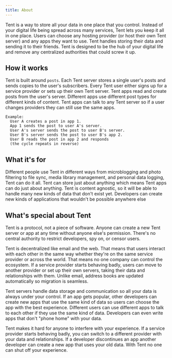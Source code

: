 ```yaml
---
title: About
---
```


Tent is a way to store all your data in one place that you control. Instead of your digital life being spread across many services, Tent lets you keep it all in one place. Users can choose any hosting provider (or host their own Tent server) and any apps they want to use. Tent handles storing their data and sending it to their friends. Tent is designed to be the hub of your digital life and remove any centralized authorities that could screw it up.

## How it works

Tent is built around `posts`. Each Tent server stores a single user's posts and sends copies to the user's subscribers. Every Tent user either signs up for a service provider or sets up their own Tent server. Tent apps read and create posts from the user's server. Different apps use different post types for different kinds of content. Tent apps can talk to any Tent server so if a user changes providers they can still use the same apps.

```text
Example:
  User A creates a post in app 1.
  App 1 sends the post to user A's server.
  User A's server sends the post to user B's server.
  User B's server sends the post to user B's app 2.
  User B reads the post in app 2 and responds
  (the cycle repeats in reverse)
```

## What it's for

Different people use Tent in different ways from microblogging and photo filtering to file sync, media library management, and personal data logging, Tent can do it all. Tent can store just about anything which means Tent apps can do just about anything. Tent is content agnostic, so it will be able to handle many new kinds of data that don't exist yet. Developers can create new kinds of applications that wouldn't be possible anywhere else

## What's special about Tent

Tent is a protocol, not a piece of software. Anyone can create a new Tent server or app at any time without anyone else's permission. There's no central authority to restrict developers, spy on, or censor users.

Tent is decentralized like email and the web. That means that users interact with each other in the same way whether they're on the same service provider or across the world. That means no one company can control the ecosystem. If a service provider starts behaving badly, users can move to another provider or set up their own servers, taking their data and relationships with them. Unlike email, address books are updated automatically so migration is seamless.

Tent servers handle data storage and communication so all your data is always under your control. If an app gets popular, other developers can create new apps that use the same kind of data so users can choose the app with the best experience. Different users can use different apps to talk to each other if they use the same kind of data. Developers can even write apps that don't "phone home" with your data.

Tent makes it hard for anyone to interfere with your experience. If a service provider starts behaving badly, you can switch to a different provider with your data and relationships. If a developer discontinues an app another developer can create a new app that uses your old data. With Tent no one can shut off your experience.
